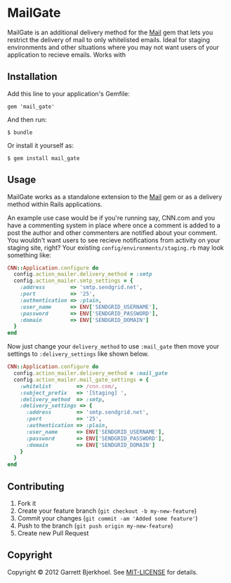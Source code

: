 # MailGate

MailGate is an additional delivery method for the [Mail](https://github.com/mikel/mail) gem that lets you restrict the delivery of mail to only whitelisted emails. Ideal for staging environments and other situations where you may not want users of your application to recieve emails. Works with

## Installation

Add this line to your application's Gemfile:

    gem 'mail_gate'

And then run:

    $ bundle

Or install it yourself as:

    $ gem install mail_gate

## Usage

MailGate works as a standalone extension to the [Mail](https://github.com/mikel/mail) gem or as a delivery method within Rails applications.

An example use case would be if you're running say, CNN.com and you have a commenting system in place where once a comment is added to a post the author and other commenters are notified about your comment. You wouldn't want users to see recieve notifications from activity on your staging site, right? Your existing `config/environments/staging.rb` may look something like:

```ruby
CNN::Application.configure do
  config.action_mailer.delivery_method = :smtp
  config.action_mailer.smtp_settings = {
    :address        => 'smtp.sendgrid.net',
    :port           => '25',
    :authentication => :plain,
    :user_name      => ENV['SENDGRID_USERNAME'],
    :password       => ENV['SENDGRID_PASSWORD'],
    :domain         => ENV['SENDGRID_DOMAIN']
  }
end
```

Now just change your `delivery_method` to use `:mail_gate` then move your settings to `:delivery_settings` like shown below.

```ruby
CNN::Application.configure do
  config.action_mailer.delivery_method = :mail_gate
  config.action_mailer.mail_gate_settings = {
    :whitelist        => /cnn.com/,
    :subject_prefix   => '[Staging] ',
    :delivery_method  => :smtp,
    :delivery_settings => {
      :address        => 'smtp.sendgrid.net',
      :port           => '25',
      :authentication => :plain,
      :user_name      => ENV['SENDGRID_USERNAME'],
      :password       => ENV['SENDGRID_PASSWORD'],
      :domain         => ENV['SENDGRID_DOMAIN']
    }
  }
end
```

## Contributing

1. Fork it
2. Create your feature branch (`git checkout -b my-new-feature`)
3. Commit your changes (`git commit -am 'Added some feature'`)
4. Push to the branch (`git push origin my-new-feature`)
5. Create new Pull Request

## Copyright
Copyright © 2012 Garrett Bjerkhoel. See [MIT-LICENSE](https://github.com/dewski/mail_gate/blob/master/LICENSE) for details.
